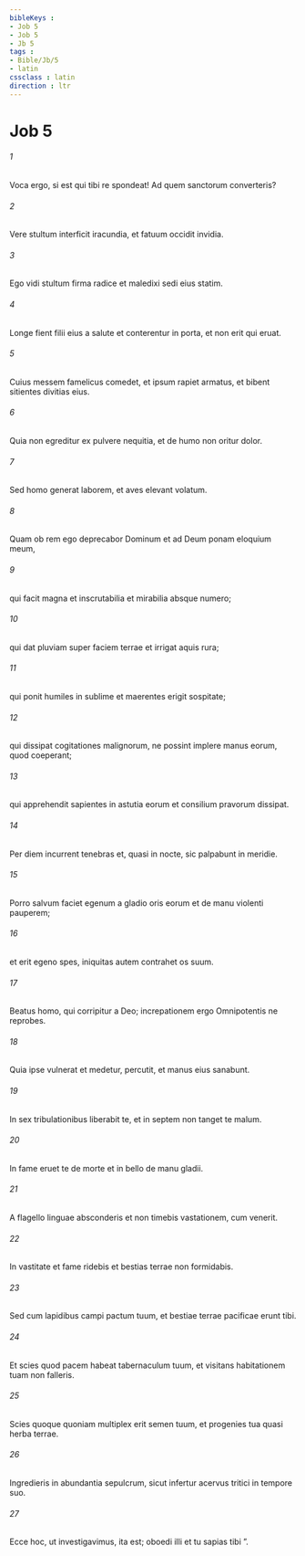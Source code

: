 ```yaml
---
bibleKeys : 
- Job 5
- Job 5
- Jb 5
tags : 
- Bible/Jb/5
- latin
cssclass : latin
direction : ltr
---
```


# Job 5

###### 1
Voca ergo, si est qui tibi re spondeat! Ad quem sanctorum converteris?
###### 2
Vere stultum interficit iracundia, et fatuum occidit invidia.
###### 3
Ego vidi stultum firma radice et maledixi sedi eius statim.
###### 4
Longe fient filii eius a salute et conterentur in porta, et non erit qui eruat.
###### 5
Cuius messem famelicus comedet, et ipsum rapiet armatus, et bibent sitientes divitias eius.
###### 6
Quia non egreditur ex pulvere nequitia, et de humo non oritur dolor.
###### 7
Sed homo generat laborem, et aves elevant volatum.
###### 8
Quam ob rem ego deprecabor Dominum et ad Deum ponam eloquium meum,
###### 9
qui facit magna et inscrutabilia et mirabilia absque numero;
###### 10
qui dat pluviam super faciem terrae et irrigat aquis rura;
###### 11
qui ponit humiles in sublime et maerentes erigit sospitate;
###### 12
qui dissipat cogitationes malignorum, ne possint implere manus eorum, quod coeperant;
###### 13
qui apprehendit sapientes in astutia eorum et consilium pravorum dissipat.
###### 14
Per diem incurrent tenebras et, quasi in nocte, sic palpabunt in meridie.
###### 15
Porro salvum faciet egenum a gladio oris eorum et de manu violenti pauperem;
###### 16
et erit egeno spes, iniquitas autem contrahet os suum.
###### 17
Beatus homo, qui corripitur a Deo; increpationem ergo Omnipotentis ne reprobes.
###### 18
Quia ipse vulnerat et medetur, percutit, et manus eius sanabunt.
###### 19
In sex tribulationibus liberabit te, et in septem non tanget te malum. 
###### 20
In fame eruet te de morte et in bello de manu gladii.
###### 21
A flagello linguae absconderis et non timebis vastationem, cum venerit.
###### 22
In vastitate et fame ridebis et bestias terrae non formidabis.
###### 23
Sed cum lapidibus campi pactum tuum, et bestiae terrae pacificae erunt tibi. 
###### 24
Et scies quod pacem habeat tabernaculum tuum, et visitans habitationem tuam non falleris.
###### 25
Scies quoque quoniam multiplex erit semen tuum, et progenies tua quasi herba terrae.
###### 26
Ingredieris in abundantia sepulcrum, sicut infertur acervus tritici in tempore suo.
###### 27
Ecce hoc, ut investigavimus, ita est; oboedi illi et tu sapias tibi ”.

